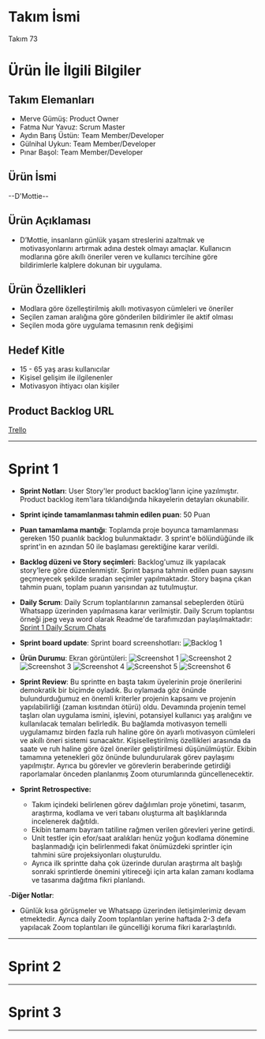 # **Takım İsmi**

Takım 73

# Ürün İle İlgili Bilgiler

## Takım Elemanları

- Merve Gümüş: Product Owner
- Fatma Nur Yavuz: Scrum Master
- Aydın Barış Üstün: Team Member/Developer
- Gülnihal Uykun: Team Member/Developer
- Pınar Başol: Team Member/Developer

## Ürün İsmi

--D'Mottie--

## Ürün Açıklaması

- D’Mottie, insanların günlük yaşam streslerini azaltmak ve motivasyonlarını artırmak adına destek olmayı amaçlar. Kullanıcın modlarına göre akıllı öneriler veren ve kullanıcı tercihine göre bildirimlerle kalplere dokunan bir uygulama.

## Ürün Özellikleri

- Modlara göre özelleştirilmiş akıllı motivasyon cümleleri ve öneriler
- Seçilen zaman aralığına göre gönderilen bildirimler ile aktif olması
- Seçilen moda göre uygulama temasının renk değişimi

## Hedef Kitle

- 15 - 65 yaş arası kullanıcılar
- Kişisel gelişim ile ilgilenenler
- Motivasyon ihtiyacı olan kişiler

## Product Backlog URL

[Trello](https://trello.com/b/RLnIY6ov/mineraller)

---

# Sprint 1

- **Sprint Notları**: User Story'ler product backlog'ların içine yazılmıştır. Product backlog item'lara tıklandığında hikayelerin detayları okunabilir.

- **Sprint içinde tamamlanması tahmin edilen puan**: 50 Puan

- **Puan tamamlama mantığı**: Toplamda proje boyunca tamamlanması gereken 150 puanlık backlog bulunmaktadır. 3 sprint'e bölündüğünde ilk sprint'in en azından 50 ile başlaması gerektiğine karar verildi.

- **Backlog düzeni ve Story seçimleri**: Backlog'umuz ilk yapılacak story'lere göre düzenlenmiştir. Sprint başına tahmin edilen puan sayısını geçmeyecek şekilde sıradan seçimler yapılmaktadır. Story başına çıkan tahmin puanı, toplam puanın yarısından az tutulmuştur. 

- **Daily Scrum**: Daily Scrum toplantılarının zamansal sebeplerden ötürü Whatsapp üzerinden yapılmasına karar verilmiştir. Daily Scrum toplantısı örneği jpeg veya word olarak Readme'de tarafımızdan paylaşılmaktadır: [Sprint 1 Daily Scrum Chats](https://github.com/FlutterGrup73/BootcampScrumTemplate/blob/main/ProjectManagement/Sprint1Documents/Daily%20Scrum%20Meeting%20Notes%20Sprint%201.docx)

- **Sprint board update**: Sprint board screenshotları: 
![Backlog 1](https://github.com/FlutterGrup73/BootcampScrumTemplate/blob/main/ProjectManagement/Sprint1Documents/product%20backlog%20trello.png) 

- **Ürün Durumu**: Ekran görüntüleri:
  ![Screenshot 1](https://github.com/FlutterGrup73/BootcampScrumTemplate/blob/main/ProjectManagement/Sprint1Documents/D'mottie%20(1)-1.png)
  ![Screenshot 2](https://github.com/FlutterGrup73/BootcampScrumTemplate/blob/main/ProjectManagement/Sprint1Documents/D'mottie%20(1)-2.png)
  ![Screenshot 3](https://github.com/FlutterGrup73/BootcampScrumTemplate/blob/main/ProjectManagement/Sprint1Documents/D'mottie%20(1)-3.png)
  ![Screenshot 4](https://github.com/FlutterGrup73/BootcampScrumTemplate/blob/main/ProjectManagement/Sprint1Documents/D'mottie%20(1)-4.png)
  ![Screenshot 5](https://github.com/FlutterGrup73/BootcampScrumTemplate/blob/main/ProjectManagement/Sprint1Documents/D'mottie%20(1)-5.png)
  ![Screenshot 6](https://github.com/FlutterGrup73/BootcampScrumTemplate/blob/main/ProjectManagement/Sprint1Documents/D'mottie%20(1)-6.png)
  

- **Sprint Review**: 
Bu sprintte en başta takım üyelerinin proje önerilerini demokratik bir biçimde oyladık. Bu oylamada göz önünde bulundurduğumuz en önemli kriterler projenin kapsamı ve projenin yapılabilirliği (zaman kısıtından ötürü) oldu. Devamında projenin temel taşları olan uygulama ismini, işlevini, potansiyel kullanıcı yaş aralığını ve kullanılacak temaları belirledik. Bu bağlamda motivasyon temelli uygulamamız birden fazla ruh haline göre ön ayarlı motivasyon cümleleri ve akıllı öneri sistemi sunacaktır. Kişiselleştirilmiş özellikleri arasında da saate ve ruh haline göre özel öneriler geliştirilmesi düşünülmüştür. Ekibin tamamına yetenekleri göz önünde bulundurularak görev paylaşımı yapılmıştır. Ayrıca bu görevler ve görevlerin beraberinde getirdiği raporlamalar önceden planlanmış Zoom oturumlarında güncellenecektir.


- **Sprint Retrospective:**
  - Takım içindeki belirlenen görev dağılımları proje yönetimi, tasarım, araştırma, kodlama ve veri tabanı oluşturma alt başlıklarında incelenerek dağıtıldı.
  - Ekibin tamamı bayram tatiline rağmen verilen görevleri yerine getirdi.
  - Unit testler için efor/saat aralıkları henüz yoğun kodlama dönemine başlanmadığı için belirlenmedi fakat önümüzdeki sprintler için tahmini süre projeksiyonları oluşturuldu.
  - Ayrıca ilk sprintte daha çok üzerinde durulan araştırma alt başlığı sonraki sprintlerde önemini yitireceği için arta kalan zamanı kodlama ve tasarıma dağıtma fikri planlandı.



-**Diğer Notlar**:
- Günlük kısa görüşmeler ve Whatsapp üzerinden iletişimlerimiz devam etmektedir. Ayrıca daily Zoom toplantıları yerine haftada 2-3 defa yapılacak Zoom toplantıları ile güncelliği koruma fikri kararlaştırıldı.

---

# Sprint 2


---

# Sprint 3

---
